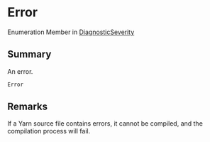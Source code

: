 # Error

Enumeration Member in [DiagnosticSeverity](yarn.compiler.diagnostic.diagnosticseverity.md)

## Summary

An error.

```csharp
Error
```

## Remarks

If a Yarn source file contains errors, it cannot be compiled, and the compilation process will fail.

